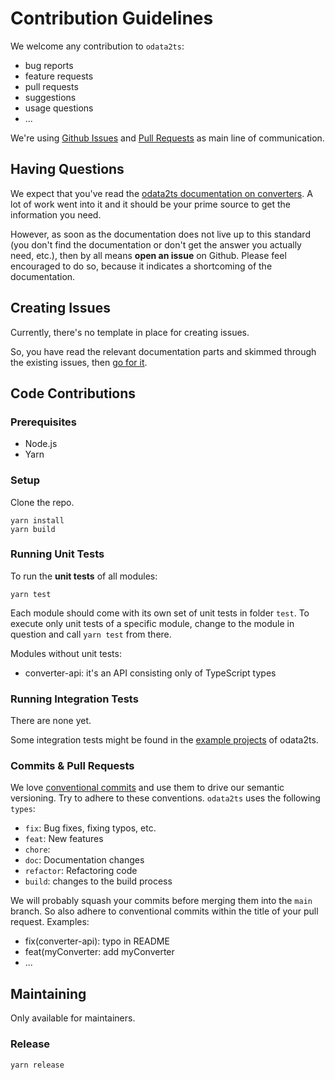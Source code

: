 # Contribution Guidelines

We welcome any contribution to `odata2ts`:

- bug reports
- feature requests
- pull requests
- suggestions
- usage questions
- ...

We're using [Github Issues](https://github.com/odata2ts/converter/issues) and
[Pull Requests](https://github.com/odata2ts/converter/pulls) as main line of communication.

## Having Questions

We expect that you've read the [odata2ts documentation on converters](https://odata2ts.github.io/docs/generator/converters).
A lot of work went into it and it should be your prime source to get the information you need.

However, as soon as the documentation does not live up to this standard
(you don't find the documentation or don't get the answer you actually need, etc.),
then by all means **open an issue** on Github. Please feel encouraged to do so, because it indicates
a shortcoming of the documentation.

## Creating Issues

Currently, there's no template in place for creating issues.

So, you have read the relevant documentation parts and skimmed through the existing issues,
then [go for it](https://github.com/odata2ts/odata2ts/issues/new).

## Code Contributions

### Prerequisites

- Node.js
- Yarn

### Setup

Clone the repo.

```shell
yarn install
yarn build
```

### Running Unit Tests

To run the **unit tests** of all modules:

```shell
yarn test
```

Each module should come with its own set of unit tests in folder `test`.
To execute only unit tests of a specific module, change to the module in question and call `yarn test` from there.

Modules without unit tests:

- converter-api: it's an API consisting only of TypeScript types

### Running Integration Tests

There are none yet.

Some integration tests might be found in the [example projects](https://github.com/odata2ts/odata2ts/tree/main/examples) of odata2ts.

### Commits & Pull Requests

We love [conventional commits](https://www.conventionalcommits.org/en/v1.0.0/) and use them to drive
our semantic versioning. Try to adhere to these conventions. `odata2ts` uses the following `types`:

- `fix`: Bug fixes, fixing typos, etc.
- `feat`: New features
- `chore`:
- `doc`: Documentation changes
- `refactor`: Refactoring code
- `build`: changes to the build process

We will probably squash your commits before merging them into the `main` branch.
So also adhere to conventional commits within the title of your pull request.
Examples:

- fix(converter-api): typo in README
- feat(myConverter: add myConverter
- ...

## Maintaining

Only available for maintainers.

### Release

```shell
yarn release
```
